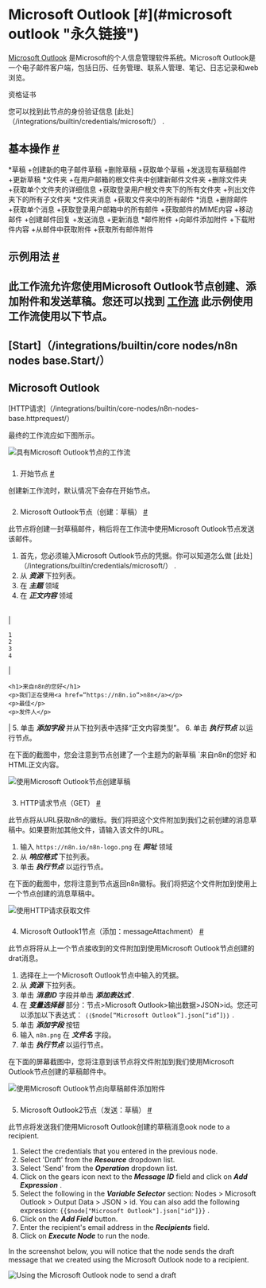 


 Microsoft Outlook
 [#](#microsoft outlook "永久链接")
=============================================================



[Microsoft Outlook](https://outlook.live.com/) 
 是Microsoft的个人信息管理软件系统。Microsoft Outlook是一个电子邮件客户端，包括日历、任务管理、联系人管理、笔记、日志记录和web浏览。
 




 资格证书
 



 您可以找到此节点的身份验证信息
 [此处]（/integrations/builtin/credentials/microsoft/）
 .
 




 基本操作
 [#](#基本操作 "永久链接")
-----------------------------------------------------------


*草稿
	+创建新的电子邮件草稿
	+删除草稿
	+获取单个草稿
	+发送现有草稿邮件
	+更新草稿
*文件夹
	+在用户邮箱的根文件夹中创建新邮件文件夹
	+删除文件夹
	+获取单个文件夹的详细信息
	+获取登录用户根文件夹下的所有文件夹
	+列出文件夹下的所有子文件夹
*文件夹消息
	+获取文件夹中的所有邮件
*消息
	+删除邮件
	+获取单个消息
	+获取登录用户邮箱中的所有邮件
	+获取邮件的MIME内容
	+移动邮件
	+创建邮件回复
	+发送消息
	+更新消息
*邮件附件
	+向邮件添加附件
	+下载附件内容
	+从邮件中获取附件
	+获取所有邮件附件



 示例用法
 [#](#示例用法 "永久链接")
-----------------------------------------------------



 此工作流允许您使用Microsoft Outlook节点创建、添加附件和发送草稿。您还可以找到
 [工作流](https://n8n.io/workflows/867) 
 此示例使用工作流使用以下节点。
-
 [Start]（/integrations/builtin/core nodes/n8n nodes base.Start/）
 -
 Microsoft Outlook
 -
 [HTTP请求]（/integrations/builtin/core-nodes/n8n-nodes-base.httprequest/）




 最终的工作流应如下图所示。
 



![具有Microsoft Outlook节点的工作流](https://d三3wubrfki0l68.cloudfront.net/14.0d33ea401e19304f532.4eb58c730e10b018e5c/529b3/_images/integrations/builtin/app-nodes/microsoftoutlook/workflow.png)



### 
 1. 开始节点
 [#](#1-start-node "永久链接")



 创建新工作流时，默认情况下会存在开始节点。
 


### 
 2. Microsoft Outlook节点（创建：草稿）
 [#](#2-microsoft-outlook-node-create-draft "永久链接")



 此节点将创建一封草稿邮件，稍后将在工作流中使用Microsoft Outlook节点发送该邮件。
 


1. 首先，您必须输入Microsoft Outlook节点的凭据。你可以知道怎么做
 [此处]（/integrations/builtin/credentials/microsoft/）
 .
2. 从
 ***资源***
 下拉列表。
3. 在
 ***主题***
 领域
4. 在
 ***正文内容***
 领域
 


|  |  |
| --- | --- |
| 

```
1
2
3
4
```

 | 

```
<h1>来自n8n的您好</h1>
<p>我们正在使用<a href=“https://n8n.io“>n8n</a></p>
<p>最佳</p>
<p>发件人</p>

```

 |
5. 单击
 ***添加字段***
 并从下拉列表中选择“正文内容类型”。
6. 单击
 ***执行节点***
 以运行节点。



 在下面的截图中，您会注意到节点创建了一个主题为的新草稿
 `来自n8n的您好
 和HTML正文内容。
 



![使用Microsoft Outlook节点创建草稿](https://d33wubrfki0l68.cloudfront.net/5d6b07b12cc52d9d90477595f919cced5e9e273e/cd381/_images/integrations/builtin/app-nodes/microsoftoutlook/microsoftoutlook_node.png)



### 
 3. HTTP请求节点（GET）
 [#](#3-http-request-node-get "永久链接")



 此节点将从URL获取n8n的徽标。我们将把这个文件附加到我们之前创建的消息草稿中。如果要附加其他文件，请输入该文件的URL。
 


1. 输入
 `https://n8n.io/n8n-logo.png` 
 在
 ***网址***
 领域
2. 从
 ***响应格式***
 下拉列表。
3. 单击
 ***执行节点***
 以运行节点。



 在下面的截图中，您将注意到节点返回n8n徽标。我们将把这个文件附加到使用上一个节点创建的消息草稿中。
 



![使用HTTP请求获取文件](https://d33wubrfki0l68.cloudfront.net/ad75c5d2efb4afb725b52d36d3d5e5a45b86bdf6/1a731/_images/integrations/builtin/app-nodes/microsoftoutlook/httprequest_node.png)



### 
 4. Microsoft Outlook1节点（添加：messageAttachment）
 [#](#4-microsoft-outlook1-node-add-messageageattachment "永久链接")



 此节点将将从上一个节点接收到的文件附加到使用Microsoft Outlook节点创建的drat消息。
 


1. 选择在上一个Microsoft Outlook节点中输入的凭据。
2. 从
 ***资源***
 下拉列表。
3. 单击
 ***消息ID***
 字段并单击
 ***添加表达式***
 .
4. 在
 ***变量选择器***
 部分：节点>Microsoft Outlook>输出数据>JSON>id。您还可以添加以下表达式：
 `｛｛$node[“Microsoft Outlook”].json[“id”]｝｝`
 .
5. 单击
 ***添加字段***
 按钮
6. 输入
 `n8n.png`
 在
 ***文件名***
 字段。
7. 单击
 ***执行节点***
 以运行节点。



 在下面的屏幕截图中，您将注意到该节点将文件附加到我们使用Microsoft Outlook节点创建的草稿邮件中。
 



![使用Microsoft Outlook节点向草稿邮件添加附件](https://d33wubrfki0l68.cloudfront.net/116de4ae9863695e14c2c9412f42c0ac30915d6a/504ac/_images/integrations/builtin/app-nodes/microsoftoutlook/microsoftoutlook1_node.png)



### 
 5. Microsoft Outlook2节点（发送：草稿）
 [#](#5-microsoft-outlook2-node-sensed-draft "永久链接")



 此节点将发送我们使用Microsoft Outlook创建的草稿消息ook node to a recipient.
 


1. Select the credentials that you entered in the previous node.
2. Select 'Draft' from the
 ***Resource***
 dropdown list.
3. Select 'Send' from the
 ***Operation***
 dropdown list.
4. Click on the gears icon next to the
 ***Message ID***
 field and click on
 ***Add Expression***
 .
5. Select the following in the
 ***Variable Selector***
 section: Nodes > Microsoft Outlook > Output Data > JSON > id. You can also add the following expression:
 `{{$node["Microsoft Outlook"].json["id"]}}` 
 .
6. Click on the
 ***Add Field***
 button.
7. Enter the recipient's email address in the
 ***Recipients***
 field.
8. Click on
 ***Execute Node***
 to run the node.



 In the screenshot below, you will notice that the node sends the draft message that we created using the Microsoft Outlook node to a recipient.
 



![Using the Microsoft Outlook node to send a draft](https://d33wubrfki0l68.cloudfront.net/66fb254e416afbab68d2ef49172e9abb7f5f3a50/056c4/_images/integrations/builtin/app-nodes/microsoftoutlook/microsoftoutlook2_node.png)





